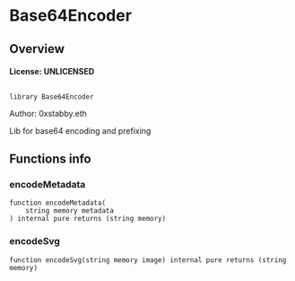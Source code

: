 # Base64Encoder

## Overview

#### License: UNLICENSED

## 

```solidity
library Base64Encoder
```

Author: 0xstabby.eth

Lib for base64 encoding and prefixing
## Functions info

### encodeMetadata

```solidity
function encodeMetadata(
    string memory metadata
) internal pure returns (string memory)
```


### encodeSvg

```solidity
function encodeSvg(string memory image) internal pure returns (string memory)
```

